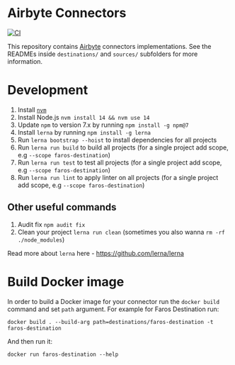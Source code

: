 # Airbyte Connectors

[![CI](https://github.com/faros-ai/airbyte-connectors/actions/workflows/ci.yml/badge.svg)](https://github.com/faros-ai/airbyte-connectors/actions/workflows/ci.yml)

This repository contains [Airbyte](https://airbyte.io/) connectors implementations. See the READMEs inside `destinations/` and `sources/` subfolders for more information.

# Development

1. Install [`nvm`](https://github.com/nvm-sh/nvm#installing-and-updating)
2. Install Node.js `nvm install 14 && nvm use 14`
3. Update `npm` to version 7.x by running `npm install -g npm@7`
4. Install `lerna` by running `npm install -g lerna`
5. Run `lerna bootstrap --hoist` to install dependencies for all projects
6. Run `lerna run build` to build all projects (for a single project add scope, e.g `--scope faros-destination`)
7. Run `lerna run test` to test all projects (for a single project add scope, e.g `--scope faros-destination`)
8. Run `lerna run lint` to apply linter on all projects (for a single project add scope, e.g `--scope faros-destination`)

## Other useful commands

1. Audit fix `npm audit fix`
2. Clean your project `lerna run clean` (sometimes you also wanna `rm -rf ./node_modules`)

Read more about `lerna` here - https://github.com/lerna/lerna

# Build Docker image

In order to build a Docker image for your connector run the `docker build` command and set `path` argument.
For example for Faros Destination run:

```shell
docker build . --build-arg path=destinations/faros-destination -t faros-destination
```

And then run it:
```shell
docker run faros-destination --help
```